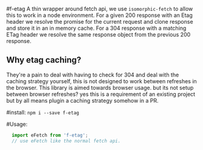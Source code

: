 #f-etag
A thin wrapper around fetch api, we use `isomorphic-fetch` to allow this to work in a node environment.
For a given 200 response with an Etag header we resolve the promise for the current request and clone
response and store it in an in memory cache. For a 304 response with a matching ETag header we resolve the same
response object from the previous 200 response.

## Why etag caching?
They're a pain to deal with having to check for 304 and deal with the caching strategy yourself, this is not designed to work between refreshes in the browser. This library is aimed towards browser usage. but its not setup between browser refreshes? yes this is a requirement of an existing project but by all means plugin a caching strategy somehow in a PR.

#install:
  `npm i --save f-etag`

#Usage:

``` Javascript
  import eFetch from 'f-etag';
  // use eFetch like the normal fetch api.
```

